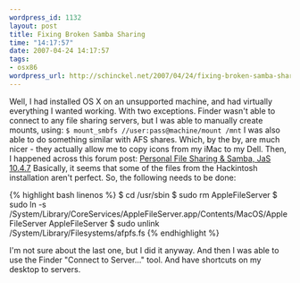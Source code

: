 ```yaml
--- 
wordpress_id: 1132
layout: post
title: Fixing Broken Samba Sharing
time: "14:17:57"
date: 2007-04-24 14:17:57
tags: 
- osx86
wordpress_url: http://schinckel.net/2007/04/24/fixing-broken-samba-sharing/
---
```

Well, I had installed OS X on an unsupported machine, and had virtually everything I wanted working. With two exceptions. Finder wasn't able to connect to any file sharing servers, but I was able to manually create mounts, using: `$ mount_smbfs //user:pass@machine/mount /mnt` I was also able to do something similar with AFS shares. Which, by the by, are much nicer - they actually allow me to copy icons from my iMac to my Dell. Then, I happened across this forum post: [Personal File Sharing & Samba, JaS 10.4.7][1] Basically, it seems that some of the files from the Hackintosh installation aren't perfect. So, the following needs to be done: 
    
{% highlight bash linenos %}
    $ cd /usr/sbin
    $ sudo rm AppleFileServer
    $ sudo ln -s /System/Library/CoreServices/AppleFileServer.app/Contents/MacOS/AppleFileServer AppleFileServer
    $ sudo unlink /System/Library/Filesystems/afpfs.fs
{% endhighlight %}

I'm not sure about the last one, but I did it anyway. And then I was able to use the Finder "Connect to Server..." tool. And have shortcuts on my desktop to servers. 

   [1]: http://forum.insanelymac.com/index.php?showtopic=25841&hl=AppleFileServer%20sudo%20unlink&st=20#

